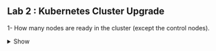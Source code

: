  ## Lab 2 : Kubernetes Cluster Upgrade

1- How many nodes are ready in the cluster (except the control nodes).

  <details><summary>Show</summary>
<p>

```bash
Ans
```

</p>
</details>

